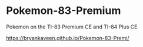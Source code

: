 # Pokemon-83-Premium
Pokemon on the TI-83 Premium CE and TI-84 Plus CE

https://bryankaveen.github.io/Pokemon-83-Premi/
